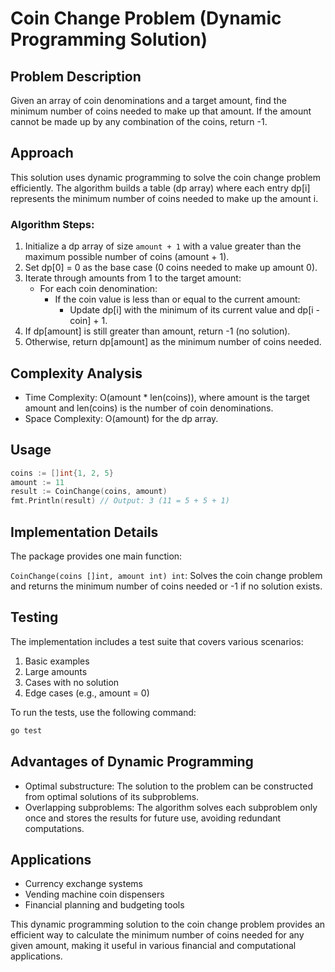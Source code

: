 # Coin Change Problem (Dynamic Programming Solution)

## Problem Description

Given an array of coin denominations and a target amount, find the minimum number of coins needed to make up that amount. If the amount cannot be made up by any combination of the coins, return -1.

## Approach

This solution uses dynamic programming to solve the coin change problem efficiently. The algorithm builds a table (dp array) where each entry dp[i] represents the minimum number of coins needed to make up the amount i.

### Algorithm Steps:

1. Initialize a dp array of size `amount + 1` with a value greater than the maximum possible number of coins (amount + 1).
2. Set dp[0] = 0 as the base case (0 coins needed to make up amount 0).
3. Iterate through amounts from 1 to the target amount:
   - For each coin denomination:
     - If the coin value is less than or equal to the current amount:
       - Update dp[i] with the minimum of its current value and dp[i - coin] + 1.
4. If dp[amount] is still greater than amount, return -1 (no solution).
5. Otherwise, return dp[amount] as the minimum number of coins needed.

## Complexity Analysis

- Time Complexity: O(amount * len(coins)), where amount is the target amount and len(coins) is the number of coin denominations.
- Space Complexity: O(amount) for the dp array.

## Usage

```go
coins := []int{1, 2, 5}
amount := 11
result := CoinChange(coins, amount)
fmt.Println(result) // Output: 3 (11 = 5 + 5 + 1)
```

## Implementation Details

The package provides one main function:

`CoinChange(coins []int, amount int) int`: Solves the coin change problem and returns the minimum number of coins needed or -1 if no solution exists.

## Testing

The implementation includes a test suite that covers various scenarios:

1. Basic examples
2. Large amounts
3. Cases with no solution
4. Edge cases (e.g., amount = 0)

To run the tests, use the following command:

```bash
go test
```

## Advantages of Dynamic Programming

- Optimal substructure: The solution to the problem can be constructed from optimal solutions of its subproblems.
- Overlapping subproblems: The algorithm solves each subproblem only once and stores the results for future use, avoiding redundant computations.

## Applications

- Currency exchange systems
- Vending machine coin dispensers
- Financial planning and budgeting tools

This dynamic programming solution to the coin change problem provides an efficient way to calculate the minimum number of coins needed for any given amount, making it useful in various financial and computational applications.
